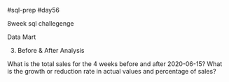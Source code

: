 #sql-prep
#day56

8week sql challegenge

Data Mart

3. Before & After Analysis

What is the total sales for the 4 weeks before and after 2020-06-15? What is the growth or reduction rate in actual values and percentage of sales?